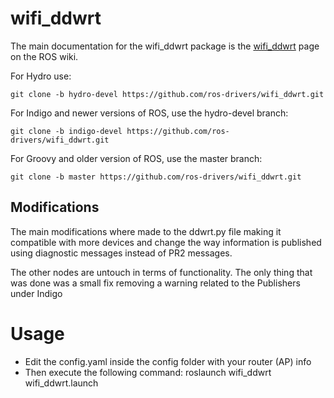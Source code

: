 # wifi_ddwrt

The main documentation for the wifi_ddwrt package is the [wifi_ddwrt](http://wiki.ros.org/wifi_ddwrt) page on the ROS wiki.

For Hydro use:

    git clone -b hydro-devel https://github.com/ros-drivers/wifi_ddwrt.git

For Indigo and newer versions of ROS, use the hydro-devel branch:

    git clone -b indigo-devel https://github.com/ros-drivers/wifi_ddwrt.git

For Groovy and older version of ROS, use the master branch:

    git clone -b master https://github.com/ros-drivers/wifi_ddwrt.git


## Modifications

The main modifications where made to the ddwrt.py file making it compatible with more devices and change the way information
is published using diagnostic messages instead of PR2 messages.

The other nodes are untouch in terms of functionality. The only thing that was done was a small fix removing a warning
related to the Publishers under Indigo



# Usage

- Edit the config.yaml inside the config folder with your router (AP) info
- Then execute the following command:
    roslaunch wifi_ddwrt wifi_ddwrt.launch

